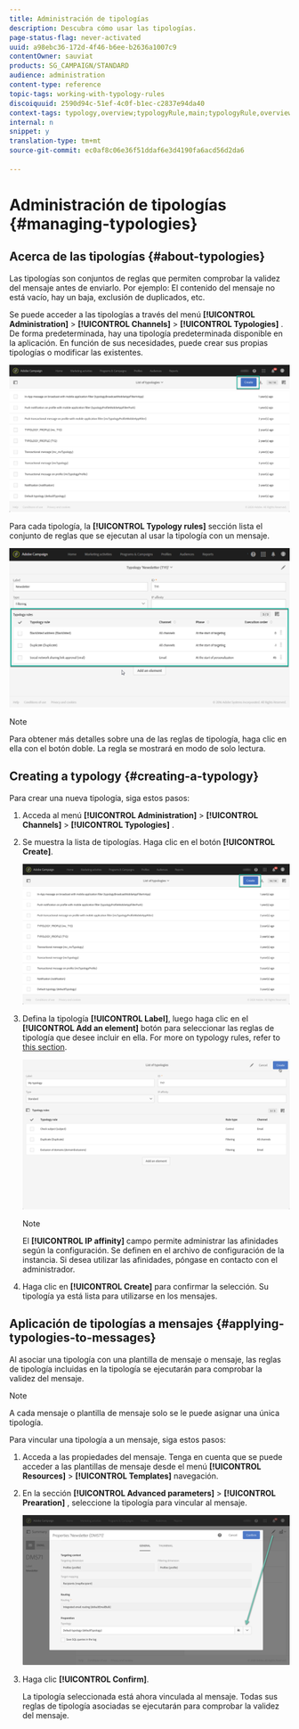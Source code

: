```yaml
---
title: Administración de tipologías
description: Descubra cómo usar las tipologías.
page-status-flag: never-activated
uuid: a98ebc36-172d-4f46-b6ee-b2636a1007c9
contentOwner: sauviat
products: SG_CAMPAIGN/STANDARD
audience: administration
content-type: reference
topic-tags: working-with-typology-rules
discoiquuid: 2590d94c-51ef-4c0f-b1ec-c2837e94da40
context-tags: typology,overview;typologyRule,main;typologyRule,overview
internal: n
snippet: y
translation-type: tm+mt
source-git-commit: ec0af8c06e36f51ddaf6e3d4190fa6acd56d2da6

---
```



# Administración de tipologías {#managing-typologies}

## Acerca de las tipologías {#about-typologies}

Las tipologías son conjuntos de reglas que permiten comprobar la validez del mensaje antes de enviarlo. Por ejemplo: El contenido del mensaje no está vacío, hay un baja, exclusión de duplicados, etc.

Se puede acceder a las tipologías a través del menú **[!UICONTROL Administration]** > **[!UICONTROL Channels]** > **[!UICONTROL Typologies]** . De forma predeterminada, hay una tipología predeterminada disponible en la aplicación. En función de sus necesidades, puede crear sus propias tipologías o modificar las existentes.

![](assets/typologies-list.png)

Para cada tipología, la **[!UICONTROL Typology rules]** sección lista el conjunto de reglas que se ejecutan al usar la tipología con un mensaje.

![](assets/typology_typo-rule-list.png)

>[!NOTE]
>
>Para obtener más detalles sobre una de las reglas de tipología, haga clic en ella con el botón doble. La regla se mostrará en modo de solo lectura.

## Creating a typology {#creating-a-typology}

Para crear una nueva tipología, siga estos pasos:

1. Acceda al menú **[!UICONTROL Administration]** > **[!UICONTROL Channels]** > **[!UICONTROL Typologies]** .

1. Se muestra la lista de tipologías. Haga clic en el botón **[!UICONTROL Create]**.

   ![](assets/typologies-list.png)

1. Defina la tipología **[!UICONTROL Label]**, luego haga clic en el **[!UICONTROL Add an element]** botón para seleccionar las reglas de tipología que desee incluir en ella. For more on typology rules, refer to [this section](../../sending/using/managing-typology-rules.md).

   ![](assets/typology_addrules.png)

   >[!NOTE]
   >
   >El **[!UICONTROL IP affinity]** campo permite administrar las afinidades según la configuración. Se definen en el archivo de configuración de la instancia. Si desea utilizar las afinidades, póngase en contacto con el administrador.

1. Haga clic en **[!UICONTROL Create]** para confirmar la selección. Su tipología ya está lista para utilizarse en los mensajes.

## Aplicación de tipologías a mensajes {#applying-typologies-to-messages}

Al asociar una tipología con una plantilla de mensaje o mensaje, las reglas de tipología incluidas en la tipología se ejecutarán para comprobar la validez del mensaje.

>[!NOTE]
>
>A cada mensaje o plantilla de mensaje solo se le puede asignar una única tipología.

Para vincular una tipología a un mensaje, siga estos pasos:

1. Acceda a las propiedades del mensaje. Tenga en cuenta que se puede acceder a las plantillas de mensaje desde el menú **[!UICONTROL Resources]** > **[!UICONTROL Templates]** navegación.

1. En la sección **[!UICONTROL Advanced parameters]** > **[!UICONTROL Prearation]** , seleccione la tipología para vincular al mensaje.

   ![](assets/typology_message.png)

1. Haga clic **[!UICONTROL Confirm]**.

   La tipología seleccionada está ahora vinculada al mensaje. Todas sus reglas de tipología asociadas se ejecutarán para comprobar la validez del mensaje.
